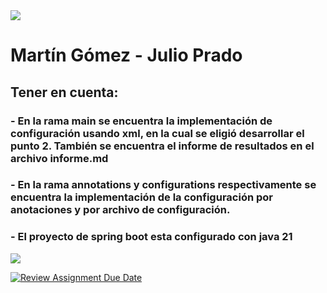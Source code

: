 <img src="https://user-images.githubusercontent.com/73097560/115834477-dbab4500-a447-11eb-908a-139a6edaec5c.gif">

# Martín Gómez - Julio Prado
## Tener en cuenta: 

### - En la rama main se encuentra la implementación de configuración usando xml, en la cual se eligió desarrollar el punto 2. También se encuentra el informe de resultados en el archivo informe.md 
### - En la rama annotations y configurations respectivamente se encuentra la implementación de la configuración por anotaciones y por archivo de configuración. 
### - El proyecto de spring boot esta configurado con java 21 

<img src="https://user-images.githubusercontent.com/73097560/115834477-dbab4500-a447-11eb-908a-139a6edaec5c.gif">


[![Review Assignment Due Date](https://classroom.github.com/assets/deadline-readme-button-22041afd0340ce965d47ae6ef1cefeee28c7c493a6346c4f15d667ab976d596c.svg)](https://classroom.github.com/a/IkdAHqLe)
